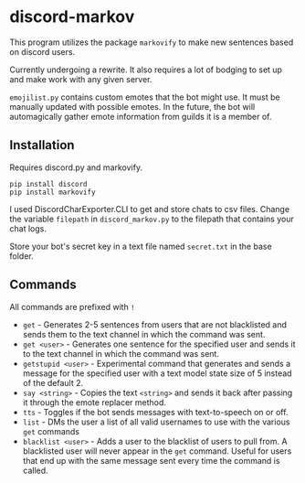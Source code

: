 # discord-markov
This program utilizes the package `markovify` to make new sentences based on discord users.

Currently undergoing a rewrite. It also requires a lot of bodging to set up and make work with any given server. 

`emojilist.py` contains custom emotes that the bot might use. It must be manually updated with possible emotes. In the future, the bot will automagically gather emote information from guilds it is a member of.

## Installation
Requires discord.py and markovify.

```
pip install discord
pip install markovify
```

I used DiscordCharExporter.CLI to get and store chats to csv files. Change the variable `filepath` in `discord_markov.py` to the filepath that contains your chat logs.

Store your bot's secret key in a text file named `secret.txt` in the base folder.

## Commands
All commands are prefixed with `!`

* `get` - Generates 2-5 sentences from users that are not blacklisted and sends them to the text channel in which the command was sent.
* `get <user>` - Generates one sentence for the specified user and sends it to the text channel in which the command was sent.
* `getstupid <user>` - Experimental command that generates and sends a message for the specified user with a text model state size of 5 instead of the default 2.
* `say <string>` - Copies the text `<string>` and sends it back after passing it through the emote replacer method.
* `tts` - Toggles if the bot sends messages with text-to-speech on or off.
* `list` - DMs the user a list of all valid usernames to use with the various `get` commands
* `blacklist <user>` - Adds a user to the blacklist of users to pull from. A blacklisted user will never appear in the `get` command. Useful for users that end up with the same message sent every time the command is called.
